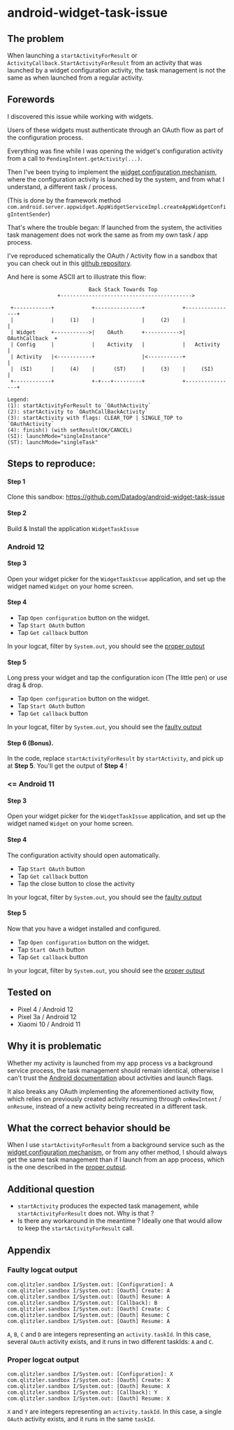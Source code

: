 # android-widget-task-issue

## The problem

When launching a `startActivityForResult` or `ActivityCallback.StartActivityForResult` from an activity that was launched by a widget configuration activity, the task management is not the same as when launched from a regular activity.

## Forewords

I discovered this issue while working with widgets.

Users of these widgets must authenticate through an OAuth flow as part of the configuration process.

Everything was fine while I was opening the widget's configuration activity from a call to `PendingIntent.getActivity(...)`.

Then I've been trying to implement the [widget configuration mechanism](https://developer.android.com/guide/topics/appwidgets/configuration), where the configuration activity is launched by the system, and from what I understand, a different task / process.

(This is done by the framework method `com.android.server.appwidget.AppWidgetServiceImpl.createAppWidgetConfigIntentSender`)

That's where the trouble began: If launched from the system, the activities task management does not work the same as from my own task / app process.

I've reproduced schematically the OAuth / Activity flow in a sandbox that you can check out in this [github repository](https://github.com/Datadog/android-widget-task-issue). 

And here is some ASCII art to illustrate this flow:

```
                          Back Stack Towards Top
                +------------------------------------------>

 +------------+            +---------------+            +----------------+     
 |            |     (1)    |               |     (2)    |                | 
 | Widget     +----------->|    OAuth      +----------->| OAuthCallback  +
 | Config     |            |    Activity   |            |   Activity     |
 | Activity   |<-----------+               |<-----------+                |
 |  (SI)      |     (4)    |      (ST)     |     (3)    |     (SI)       | 
 +------------+            +-+---+---------+            +----------------+

Legend:
(1): startActivityForResult to `OAuthActivity`
(2): startActivity to `OAuthCallBackActivity`
(3): startActivity with flags: CLEAR_TOP | SINGLE_TOP to `OAuthActivity`
(4): finish() (with setResult(OK/CANCEL)
(SI): launchMode="singleInstance"
(ST): launchMode="singleTask"
```

## Steps to reproduce:

#### Step 1
Clone this sandbox: https://github.com/Datadog/android-widget-task-issue

#### Step 2
Build & Install the application `WidgetTaskIssue`

### Android 12

#### Step 3
Open your widget picker for the `WidgetTaskIssue` application, and set up the widget named `Widget` on your home screen.

#### Step 4 
  - Tap `Open configuration` button on the widget.
  - Tap `Start OAuth` button
  - Tap `Get callback` button

In your logcat, filter by `System.out`, you should see the [proper output](#proper-logcat-output)

#### Step 5
Long press your widget and tap the configuration icon (The little pen) or use drag & drop.
  - Tap `Open configuration` button on the widget.
  - Tap `Start OAuth` button
  - Tap `Get callback` button
  
In your logcat, filter by `System.out`, you should see the [faulty output](#faulty-logcat-output)

#### Step 6 (Bonus).
In the code, replace `startActivityForResult` by `startActivity`, and pick up at **Step 5**. You'll get the output of **Step 4** !

### <= Android 11

#### Step 3
Open your widget picker for the `WidgetTaskIssue` application, and set up the widget named `Widget` on your home screen.

#### Step 4
The configuration activity should open automatically.
  - Tap `Start OAuth` button
  - Tap `Get callback` button
  - Tap the close button to close the activity

In your logcat, filter by `System.out`, you should see the [faulty output](#faulty-logcat-output)

#### Step 5
Now that you have a widget installed and configured.
  - Tap `Open configuration` button on the widget.
  - Tap `Start OAuth` button
  - Tap `Get callback` button

In your logcat, filter by `System.out`, you should see the [proper output](#proper-logcat-output)

## Tested on

- Pixel 4 / Android 12
- Pixel 3a / Android 12
- Xiaomi 10 / Android 11

## Why it is problematic

Whether my activity is launched from my app process vs a background service process, the task management should remain identical,
otherwise I can't trust the [Android documentation](https://developer.android.com/guide/components/activities/tasks-and-back-stack) about activities and launch flags.

It also breaks any OAuth implementing the aforementioned activity flow,
which relies on previously created activity resuming through `onNewIntent` / `onResume`, instead of a new activity being recreated in a different task.

## What the correct behavior should be

When I use `startActivityForResult` from a background service such as the [widget configuration mechanism](https://developer.android.com/guide/topics/appwidgets/configuration),
or from any other method, I should always get the same task management than if I launch from an app process, which is the one described in the [proper output](#proper-logcat-output).

## Additional question

- `startActivity` produces the expected task management, while `startActivityForResult` does not. Why is that ?
- Is there any workaround in the meantime ? Ideally one that would allow to keep the `startActivityForResult` call.

## Appendix

### Faulty logcat output

```
com.qlitzler.sandbox I/System.out: [Configuration]: A
com.qlitzler.sandbox I/System.out: [Oauth] Create: A
com.qlitzler.sandbox I/System.out: [Oauth] Resume: A
com.qlitzler.sandbox I/System.out: [Callback]: B
com.qlitzler.sandbox I/System.out: [Oauth] Create: C
com.qlitzler.sandbox I/System.out: [Oauth] Resume: C
com.qlitzler.sandbox I/System.out: [Oauth] Resume: A
```

`A`, `B`, `C` and `D` are integers representing an `activity.taskId`. In this case, several `OAuth` activity exists, and it runs in two different taskIds: `A` and `C`.

### Proper logcat output

```
com.qlitzler.sandbox I/System.out: [Configuration]: X
com.qlitzler.sandbox I/System.out: [Oauth] Create: X
com.qlitzler.sandbox I/System.out: [Oauth] Resume: X
com.qlitzler.sandbox I/System.out: [Callback]: Y
com.qlitzler.sandbox I/System.out: [Oauth] Resume: X
```

`X` and `Y` are integers representing an `activity.taskId`. In this case, a single `OAuth` activity exists, and it runs in the same `taskId`.